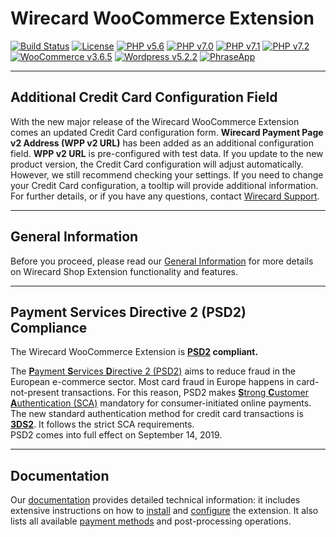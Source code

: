 # Wirecard WooCommerce Extension

[![Build Status](https://travis-ci.org/wirecard/woocommerce-ee.svg?branch=master)](https://travis-ci.org/wirecard/woocommerce-ee)
[![License](https://img.shields.io/badge/license-GPLv3-blue.svg)](https://raw.githubusercontent.com/wirecard/woocommerce-ee/master/LICENSE)
[![PHP v5.6](https://img.shields.io/badge/php-v5.6-yellow.svg)](http://www.php.net)
[![PHP v7.0](https://img.shields.io/badge/php-v7.0-yellow.svg)](http://www.php.net)
[![PHP v7.1](https://img.shields.io/badge/php-v7.1-yellow.svg)](http://www.php.net)
[![PHP v7.2](https://img.shields.io/badge/php-v7.2-yellow.svg)](http://www.php.net)
[![WooCommerce v3.6.5](https://img.shields.io/badge/WooCommerce-v3.6.5-green.svg)](https://woocommerce.com/)
[![Wordpress v5.2.2](https://img.shields.io/badge/Wordpress-v5.2.2-green.svg)](https://wordpress.org/)
[![PhraseApp](https://img.shields.io/badge/Using-PhraseApp-blue.svg)](https://phraseapp.com)

***
## Additional Credit Card Configuration Field
With the new major release of the Wirecard WooCommerce Extension comes an updated Credit Card configuration form. **Wirecard Payment Page v2 Address (WPP v2 URL)** has been added as an additional configuration field. **WPP v2 URL** is pre-configured with test data. If you update to the new product version, the Credit Card configuration will adjust automatically. However, we still recommend checking your settings. If you need to change your Credit Card configuration, a tooltip will provide additional information. For further details, or if you have any questions, contact [Wirecard Support](https://github.com/wirecard/woocommerce-ee/wiki/Contact-Information).

***
## General Information 
Before you proceed, please read our [General Information](https://github.com/wirecard/woocommerce-ee/wiki/Wirecard-Shop-Extensions-General-Information) for more details on Wirecard Shop Extension functionality and features.

***
## Payment Services Directive 2 (PSD2) Compliance 
The Wirecard WooCommerce Extension is **[PSD2](https://doc.wirecard.com/CreditCard.html#CreditCard_PSD2) compliant.**  

The [**P**ayment **S**ervices **D**irective 2 (PSD2)](https://doc.wirecard.com/CreditCard.html#CreditCard_PSD2) aims to reduce fraud in the European e-commerce sector. Most card fraud in Europe happens in card-not-present transactions. For this reason, PSD2 makes [**S**trong **C**ustomer **A**uthentication (SCA)](https://doc.wirecard.com/CreditCard.html#CreditCard_PSD2_SCA) mandatory for consumer-initiated online payments. The new standard authentication method for credit card transactions is [**3DS2**](https://doc.wirecard.com/CreditCard.html#CreditCard_3DS2). It follows the strict SCA requirements.  
PSD2 comes into full effect on September 14, 2019.  

***
## Documentation
Our [documentation](https://github.com/wirecard/woocommerce-ee/wiki) provides detailed technical information: it includes extensive instructions on how to [install](https://github.com/wirecard/woocommerce-ee/wiki/Installation) and [configure](https://github.com/wirecard/woocommerce-ee/wiki/Configuration) the extension. It also lists all available [payment methods](https://github.com/wirecard/woocommerce-ee/wiki#supported-payment-methods) and post-processing operations.

